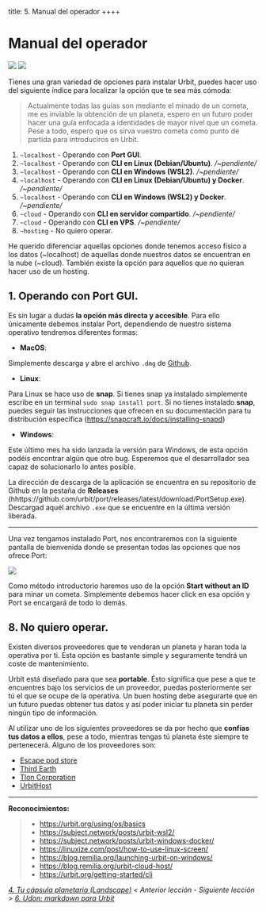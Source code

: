 title: 5. Manual del operador
++++

# Manual del operador

![](posts/images/urblady.gif#inline)
![](posts/images/urman.gif#inline)

Tienes una gran variedad de opciones para instalar Urbit, puedes hacer uso del siguiente índice para localizar la opción que te sea más cómoda:

> Actualmente todas las guías son mediante el minado de un cometa, me es inviable la obtención de un planeta, espero en un futuro poder hacer una guía enfocada a identidades de mayor nivel que un cometa. Pese a todo, espero que os sirva vuestro cometa como punto de partida para introduciros en Urbit.

1. ```~localhost``` - Operando con **Port GUI**.
2. ```~localhost``` - Operando con **CLI en Linux (Debian/Ubuntu)**. */~pendiente/*
3. ```~localhost``` - Operando con **CLI en Windows (WSL2)**. */~pendiente/*
4. ```~localhost``` - Operando con **CLI en Linux (Debian/Ubuntu) y Docker**. */~pendiente/*
5. ```~localhost``` - Operando con **CLI en Windows (WSL2) y Docker**. */~pendiente/*
6. ```~cloud``` - Operando con **CLI en servidor compartido**. */~pendiente/*
7. ```~cloud``` - Operando con **CLI en VPS**. */~pendiente/*
8. ```~hosting``` - No quiero operar.

He querido diferenciar aquellas opciones donde tenemos acceso físico a los datos (~localhost) de aquellas donde nuestros datos se encuentran en la nube (~cloud). También existe la opción para aquellos que no quieran hacer uso de un hosting.

## 1. Operando con Port GUI.

Es sin lugar a dudas **la opción más directa y accesible**. Para ello únicamente debemos instalar Port, dependiendo de nuestro sistema operativo tendremos diferentes formas:

- **MacOS**:

Simplemente descarga y abre el archivo ```.dmg``` de [Github](https://github.com/urbit/port/releases/latest/download/Port.dmg).

- **Linux**:

Para Linux se hace uso de **snap**. Si tienes snap ya instalado simplemente escribe en un terminal ```sudo snap install port```.
Si no tienes instalado **snap**, puedes seguir las instrucciones que ofrecen en su documentación para tu distribución específica (https://snapcraft.io/docs/installing-snapd)

- **Windows**:

Este último mes ha sido lanzada la versión para Windows, de esta opción podéis encontrar algún que otro bug. Esperemos que el desarrollador sea capaz de solucionarlo lo antes posible.

La dirección de descarga de la aplicación se encuentra en su repositorio de Github en la pestaña de **Releases** (hhttps://github.com/urbit/port/releases/latest/download/PortSetup.exe). Descargad aquél archivo ```.exe``` que se encuentre en la última versión liberada.

---

Una vez tengamos instalado Port, nos encontraremos con la siguiente pantalla de bienvenida donde se presentan todas las opciones que nos ofrece Port:

![](posts/images/port_home.png#center)

Como método introductorio haremos uso de la opción **Start without an ID** para minar un cometa. Simplemente debemos hacer click en esa opción y Port se encargará de todo lo demás.

## 8. No quiero operar.

Existen diversos proveedores que te venderan un planeta y haran toda la operativa por ti. Esta opción es bastante simple y seguramente tendrá un coste de mantenimiento. 

Urbit está diseñado para que sea **portable**. Ésto significa que pese a que te encuentres bajo los servicios de un proveedor, puedas posteriormente ser tú el que se ocupe de la operativa. Un buen hosting debe asegurarte que en un futuro puedas obtener tus datos y así poder iniciar tu planeta sin perder ningún tipo de información.

Al utilizar uno de los siguientes proveedores se da por hecho que **confías tus datos a ellos**, pese a todo, mientras tengas tú planeta éste siempre te pertenecerá.
Alguno de los proveedores son:

- [Escape pod store](https://www.escapepod.store/)
- [Third Earth](https://third.earth/)
- [Tlon Corporation](https://tlon.io/)
- [UrbitHost](https://urbithost.com/)

---

**Reconocimientos:**

> - https://urbit.org/using/os/basics
> - https://subject.network/posts/urbit-wsl2/
> - https://subject.network/posts/urbit-windows-docker/
> - https://linuxize.com/post/how-to-use-linux-screen/
> - https://blog.remilia.org/launching-urbit-on-windows/
> - https://blog.remilia.org/urbit-cloud-host/
> - https://urbit.org/getting-started/cli

*[4. Tu cápsula planetaria (Landscape)](4_capsula.md) < Anterior lección* - *Siguiente lección > [6. Udon: markdown para Urbit ](6_udon.md)*

